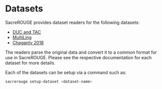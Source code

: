 # Datasets
SacreROUGE provides dataset readers for the following datasets:

- [DUC and TAC](duc-tac/duc-tac.md)
- [MultiLing](multiling/multiling.md)
- [Chaganty 2018](chaganty2018.md)

The readers parse the original data and convert it to a common format for use in SacreROUGE.
Please see the respective documentation for each dataset for more details.

Each of the datasets can be setup via a command such as:
```bash
sacrerouge setup-dataset <dataset-name>
```